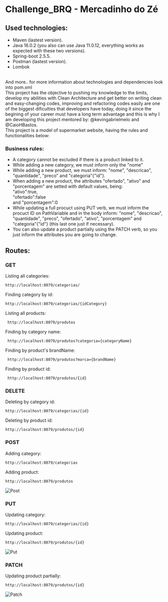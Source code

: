 # Challenge_BRQ - Mercadinho do Zé

## Used technologies: 
- Maven (lastest version).
- Java 16.0.2 (you also can use Java 11.0.12, everything works as expected with these two versions).
- Spring-boot 2.5.5.
- Postman (lastest version).
- Lombok
<br>
And more.. for more information about technologies and dependencies look into pom.xml
<br>
This project has the objective to pushing my knowledge to the limits, develop my abilities with Clean Architecture and get better on writing clean and easy-changing codes,
improving and refactoring codes easily are one of the biggest dificulties that developers have today, doing it since the begining of your career must have a long term advantage
and this is why I am developing this project mentored by: @kevingabrielmelo and @CaioHBastos.<br>
This project is a model of supermarket website, having the rules and functionalities below:
<br>

### Business rules: 
- A category cannot be excluded if there is a product linked to it.
- While adding a new category, we must inform only the "nome"
- While adding a new product, we must inform: "nome", "descricao", "quantidade", "preco" and "categoria"{"id"}.
- When adding a new product, the attributes "ofertado", "ativo" and "porcentagem" are setted with default values, being: <br>"ativo":true, <br>"ofertado":false <br>and "porcentagem":0
- While updating a full procuct using PUT verb, we must inform the procuct ID on PathVariable and in the body inform: "nome", "descricao", "quantidade", "preco", "ofertado", "ativo", "porcentagem" and "categoria"{"id"} (this last one just if necessary).
- You can also update a product partially using the PATCH verb, so you just inform the attributes you are going to change.

## Routes: 
### GET

 Listing all categories:
 ``` 
 http://localhost:8079/categorias/
 ```
 Finding category by id:
 ```
 http://localhost:8079/categorias/{idCategory}
 ```
 Listing all products:
```
 http://localhost:8079/produtos
```
 Finding by category name:
```
 http://localhost:8079/produtos?categoria={categoryName}
```
 Finding by product's brandName:
```
 http://localhost:8079/produtos?marca={brandName}
```
 Finding by product id:
```
 http://localhost:8079/produtos/{id}
```
 
 ### DELETE
 
 Deleting by category id:
``` 
http://localhost:8079/categorias/{id}
```
Deleting by product id:
``` 
http://localhost:8079/produtos/{id}
```
 
 ### POST
 
Adding category:
``` 
http://localhost:8079/categorias
```
Adding product:
``` 
http://localhost:8079/produtos
```
![Post](https://user-images.githubusercontent.com/76667034/138158137-36b36f5e-7516-4112-b02a-f7b9684b33d3.PNG)

### PUT
 
Updating category:
``` 
http://localhost:8079/categorias/{id}
```
Updating product:
``` 
http://localhost:8079/produtos/{id}
```
![Put](https://user-images.githubusercontent.com/76667034/138157986-1b32fdf1-465a-43bc-bbe9-5d3de6557472.PNG)

### PATCH
 
Updating product partially:
``` 
http://localhost:8079/produtos/{id}
```
![Patch](https://user-images.githubusercontent.com/76667034/138157840-171b2abc-4481-4ab9-881c-f4f5301e8b67.PNG)

